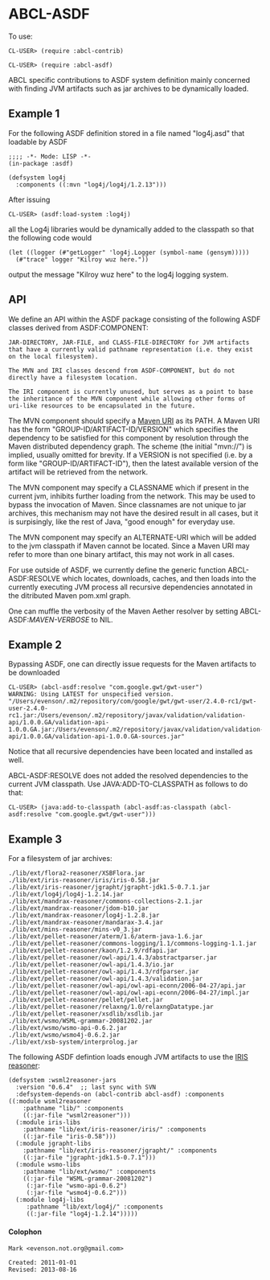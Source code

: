 ABCL-ASDF
=========

To use:

    CL-USER> (require :abcl-contrib)

    CL-USER> (require :abcl-asdf)
    
    
ABCL specific contributions to ASDF system definition mainly concerned
with finding JVM artifacts such as jar archives to be dynamically loaded.

Example 1
---------

For the following ASDF definition stored in a file named "log4j.asd"
that loadable by ASDF

    ;;;; -*- Mode: LISP -*-
    (in-package :asdf)

    (defsystem log4j
      :components ((:mvn "log4j/log4j/1.2.13")))

After issuing 

    CL-USER> (asdf:load-system :log4j)
    
all the Log4j libraries would be dynamically added to the classpath so
that the following code would

    (let ((logger (#"getLogger" 'log4j.Logger (symbol-name (gensym)))))
      (#"trace" logger "Kilroy wuz here."))
 
output the message "Kilroy wuz here" to the log4j logging system.
      

API
---

We define an API within the ASDF package consisting of the following
ASDF classes derived from ASDF:COMPONENT:

    JAR-DIRECTORY, JAR-FILE, and CLASS-FILE-DIRECTORY for JVM artifacts
    that have a currently valid pathname representation (i.e. they exist
    on the local filesystem).

    The MVN and IRI classes descend from ASDF-COMPONENT, but do not
    directly have a filesystem location.

    The IRI component is currently unused, but serves as a point to base
    the inheritance of the MVN component while allowing other forms of
    uri-like resources to be encapsulated in the future.

The MVN component should specify a [Maven URI][1] as its PATH.  A
Maven URI has the form "GROUP-ID/ARTIFACT-ID/VERSION" which specifies
the dependency to be satisfied for this component by resolution
through the Maven distributed dependency graph.  The scheme (the
initial "mvn://") is implied, usually omitted for brevity.  If a
VERSION is not specified (i.e. by a form like "GROUP-ID/ARTIFACT-ID"),
then the latest available version of the artifact will be retrieved
from the network.

[1]: http://team.ops4j.org/wiki/display/paxurl/Mvn+Protocol

The MVN component may specify a CLASSNAME which if present in the
current jvm, inhibits further loading from the network.  This may be
used to bypass the invocation of Maven.  Since classnames are not
unique to jar archives, this mechanism may not have the desired result
in all cases, but it is surpisingly, like the rest of Java, "good
enough" for everyday use.

The MVN component may specify an ALTERNATE-URI which will be added to
the jvm classpath if Maven cannot be located.  Since a Maven URI may
refer to more than one binary artifact, this may not work in all cases.

For use outside of ASDF, we currently define the generic function
ABCL-ASDF:RESOLVE which locates, downloads, caches, and then loads
into the currently executing JVM process all recursive dependencies
annotated in the ditributed Maven pom.xml graph.

One can muffle the verbosity of the Maven Aether resolver by setting
ABCL-ASDF:*MAVEN-VERBOSE* to NIL.

Example 2
---------

Bypassing ASDF, one can directly issue requests for the Maven
artifacts to be downloaded

    CL-USER> (abcl-asdf:resolve "com.google.gwt/gwt-user")
    WARNING: Using LATEST for unspecified version.
    "/Users/evenson/.m2/repository/com/google/gwt/gwt-user/2.4.0-rc1/gwt-user-2.4.0-rc1.jar:/Users/evenson/.m2/repository/javax/validation/validation-api/1.0.0.GA/validation-api-1.0.0.GA.jar:/Users/evenson/.m2/repository/javax/validation/validation-api/1.0.0.GA/validation-api-1.0.0.GA-sources.jar"

Notice that all recursive dependencies have been located and installed
as well.

ABCL-ASDF:RESOLVE does not added the resolved dependencies to the
current JVM classpath.  Use JAVA:ADD-TO-CLASSPATH as follows to do
that:

    CL-USER> (java:add-to-classpath (abcl-asdf:as-classpath (abcl-asdf:resolve "com.google.gwt/gwt-user")))

Example 3
---------

For a filesystem of jar archives:

    ./lib/ext/flora2-reasoner/XSBFlora.jar
    ./lib/ext/iris-reasoner/iris/iris-0.58.jar
    ./lib/ext/iris-reasoner/jgrapht/jgrapht-jdk1.5-0.7.1.jar
    ./lib/ext/log4j/log4j-1.2.14.jar
    ./lib/ext/mandrax-reasoner/commons-collections-2.1.jar
    ./lib/ext/mandrax-reasoner/jdom-b10.jar
    ./lib/ext/mandrax-reasoner/log4j-1.2.8.jar
    ./lib/ext/mandrax-reasoner/mandarax-3.4.jar
    ./lib/ext/mins-reasoner/mins-v0_3.jar
    ./lib/ext/pellet-reasoner/aterm/1.6/aterm-java-1.6.jar
    ./lib/ext/pellet-reasoner/commons-logging/1.1/commons-logging-1.1.jar
    ./lib/ext/pellet-reasoner/kaon/1.2.9/rdfapi.jar
    ./lib/ext/pellet-reasoner/owl-api/1.4.3/abstractparser.jar
    ./lib/ext/pellet-reasoner/owl-api/1.4.3/io.jar
    ./lib/ext/pellet-reasoner/owl-api/1.4.3/rdfparser.jar
    ./lib/ext/pellet-reasoner/owl-api/1.4.3/validation.jar
    ./lib/ext/pellet-reasoner/owl-api/owl-api-econn/2006-04-27/api.jar
    ./lib/ext/pellet-reasoner/owl-api/owl-api-econn/2006-04-27/impl.jar
    ./lib/ext/pellet-reasoner/pellet/pellet.jar
    ./lib/ext/pellet-reasoner/relaxng/1.0/relaxngDatatype.jar
    ./lib/ext/pellet-reasoner/xsdlib/xsdlib.jar
    ./lib/ext/wsmo/WSML-grammar-20081202.jar
    ./lib/ext/wsmo/wsmo-api-0.6.2.jar
    ./lib/ext/wsmo/wsmo4j-0.6.2.jar
    ./lib/ext/xsb-system/interprolog.jar

The following ASDF defintion loads enough JVM artifacts to use the
[IRIS reasoner][1]:

    (defsystem :wsml2reasoner-jars
      :version "0.6.4"  ;; last sync with SVN
      :defsystem-depends-on (abcl-contrib abcl-asdf) :components 
    ((:module wsml2reasoner 
	    :pathname "lib/" :components
	    ((:jar-file "wsml2reasoner")))
      (:module iris-libs 
  	    :pathname "lib/ext/iris-reasoner/iris/" :components
	    ((:jar-file "iris-0.58")))
      (:module jgrapht-libs 
	    :pathname "lib/ext/iris-reasoner/jgrapht/" :components
	    ((:jar-file "jgrapht-jdk1.5-0.7.1")))
      (:module wsmo-libs
 	    :pathname "lib/ext/wsmo/" :components
	    ((:jar-file "WSML-grammar-20081202")
	     (:jar-file "wsmo-api-0.6.2")
	     (:jar-file "wsmo4j-0.6.2")))
      (:module log4j-libs 
         :pathname "lib/ext/log4j/" :components
	     ((:jar-file "log4j-1.2.14")))))

[1]:  http://www.iris-reasoner.org/

#### Colophon

    Mark <evenson.not.org@gmail.com>
    
    Created: 2011-01-01
    Revised: 2013-08-16
    
